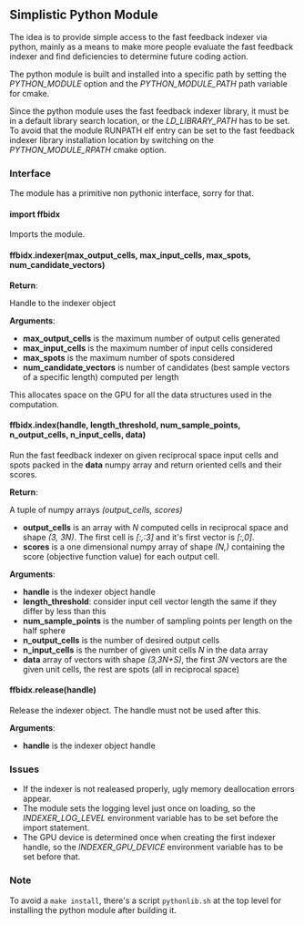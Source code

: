 ## Simplistic Python Module

The idea is to provide simple access to the fast feedback indexer via python, mainly as a means to make more people evaluate the fast feedback indexer and find deficiencies to determine future coding action.

The python module is built and installed into a specific path by setting the *PYTHON_MODULE* option and the *PYTHON_MODULE_PATH* path variable for cmake.

Since the python module uses the fast feedback indexer library, it must be in a default library search location, or the *LD_LIBRARY_PATH* has to be set. To avoid that the module RUNPATH elf entry can be set to the fast feedback indexer library installation location by switching on the *PYTHON_MODULE_RPATH* cmake option.

### Interface

The module has a primitive non pythonic interface, sorry for that.

#### import ffbidx

Imports the module.

#### ffbidx.indexer(max_output_cells, max_input_cells, max_spots, num_candidate_vectors)

**Return**:

Handle to the indexer object

**Arguments**:

- **max_output_cells** is the maximum number of output cells generated
- **max_input_cells** is the maximum number of input cells considered
- **max_spots** is the maximum number of spots considered
- **num_candidate_vectors** is number of candidates (best sample vectors of a specific length) computed per length

This allocates space on the GPU for all the data structures used in the computation.

#### ffbidx.index(handle, length_threshold, num_sample_points, n_output_cells, n_input_cells, data)

Run the fast feedback indexer on given reciprocal space input cells and spots packed in the **data** numpy array and return oriented cells and their scores.

**Return**:

A tuple of numpy arrays *(output_cells, scores)*

- **output_cells** is an array with *N* computed cells in reciprocal space and shape *(3, 3N)*. The first cell is *\[:,:3\]* and it's first vector is *\[:,0\]*.
- **scores** is a one dimensional numpy array of shape *(N,)* containing the score (objective function value) for each output cell.

**Arguments**:

- **handle** is the indexer object handle
- **length_threshold**: consider input cell vector length the same if they differ by less than this
- **num_sample_points** is the number of sampling points per length on the half sphere
- **n_output_cells** is the number of desired output cells
- **n_input_cells** is the number of given unit cells *N* in the data array
- **data** array of vectors with shape *(3,3N+S)*, the first *3N* vectors are the given unit cells, the rest are spots (all in reciprocal space)

#### ffbidx.release(handle)

Release the indexer object. The handle must not be used after this.

**Arguments**:

- **handle** is the indexer object handle

### Issues

   * If the indexer is not realeased properly, ugly memory deallocation errors appear.
   * The module sets the logging level just once on loading, so the *INDEXER_LOG_LEVEL* environment variable has to be set before the import statement.
   * The GPU device is determined once when creating the first indexer handle, so the *INDEXER_GPU_DEVICE* environment variable has to be set before that.

### Note

To avoid a `make install`, there's a script `pythonlib.sh` at the top level for installing the python module after building it.
